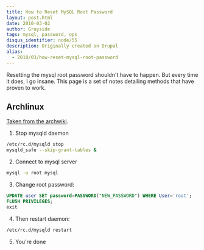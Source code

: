 ```yaml
---
title: How to Reset MySQL Root Password
layout: post.html
date: 2010-03-02
author: Grayside
tags: mysql, password, ops
disqus_identifier: node/55
description: Originally created on Drupal
alias:
  - 2010/03/how-reset-mysql-root-password
---
```

Resetting the mysql root password shouldn't have to happen. But every time it does, I go insane. This page is a set of notes detailing methods that have proven to work.
<!--break-->
## Archlinux

[Taken from the archwiki](http://wiki.archlinux.org/index.php/MySQL).
1. Stop mysqld daemon
```bash
/etc/rc.d/mysqld stop
mysqld_safe --skip-grant-tables &
```
2. Connect to mysql server
```bash
mysql -u root mysql
```
3. Change root password:
```sql
UPDATE user SET password=PASSWORD("NEW_PASSWORD") WHERE User='root';
FLUSH PRIVILEGES;
exit
```
4. Then restart daemon:
```bash
/etc/rc.d/mysqld restart
```
5. You're done
